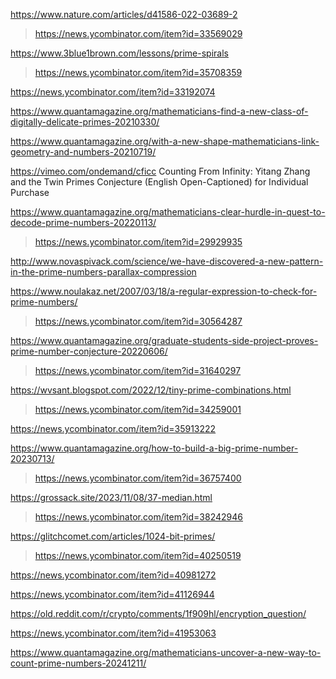 https://www.nature.com/articles/d41586-022-03689-2
> https://news.ycombinator.com/item?id=33569029

https://www.3blue1brown.com/lessons/prime-spirals
> https://news.ycombinator.com/item?id=35708359

https://news.ycombinator.com/item?id=33192074

https://www.quantamagazine.org/mathematicians-find-a-new-class-of-digitally-delicate-primes-20210330/

https://www.quantamagazine.org/with-a-new-shape-mathematicians-link-geometry-and-numbers-20210719/

https://vimeo.com/ondemand/cficc Counting From Infinity: Yitang Zhang and the Twin Primes Conjecture (English Open-Captioned) for Individual Purchase

https://www.quantamagazine.org/mathematicians-clear-hurdle-in-quest-to-decode-prime-numbers-20220113/
> https://news.ycombinator.com/item?id=29929935

http://www.novaspivack.com/science/we-have-discovered-a-new-pattern-in-the-prime-numbers-parallax-compression

https://www.noulakaz.net/2007/03/18/a-regular-expression-to-check-for-prime-numbers/
> https://news.ycombinator.com/item?id=30564287

https://www.quantamagazine.org/graduate-students-side-project-proves-prime-number-conjecture-20220606/
> https://news.ycombinator.com/item?id=31640297

https://wvsant.blogspot.com/2022/12/tiny-prime-combinations.html
> https://news.ycombinator.com/item?id=34259001

https://news.ycombinator.com/item?id=35913222

https://www.quantamagazine.org/how-to-build-a-big-prime-number-20230713/
> https://news.ycombinator.com/item?id=36757400

https://grossack.site/2023/11/08/37-median.html
> https://news.ycombinator.com/item?id=38242946

https://glitchcomet.com/articles/1024-bit-primes/
> https://news.ycombinator.com/item?id=40250519

https://news.ycombinator.com/item?id=40981272

https://news.ycombinator.com/item?id=41126944

https://old.reddit.com/r/crypto/comments/1f909hl/encryption_question/

https://news.ycombinator.com/item?id=41953063

https://www.quantamagazine.org/mathematicians-uncover-a-new-way-to-count-prime-numbers-20241211/